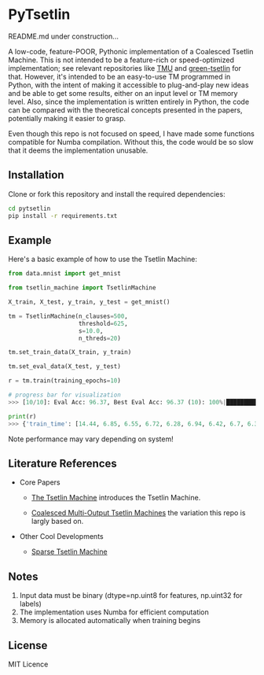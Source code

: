 # PyTsetlin


README.md under construction...

A low-code, feature-POOR, Pythonic implementation of a Coalesced Tsetlin Machine. This is not intended to be a feature-rich or speed-optimized implementation; see relevant repositories like [
TMU](https://github.com/cair/tmu) and [green-tsetlin](https://github.com/ooki/green_tsetlin) for that. However, it's intended to be an easy-to-use TM programmed in Python, with the intent of making it accessible to plug-and-play new ideas and be able to get some results, either on an input level or TM memory level. Also, since the implementation is written entirely in Python, the code can be compared with the theoretical concepts presented in the papers, potentially making it easier to grasp.

Even though this repo is not focused on speed, I have made some functions compatible for Numba compilation. Without this, the code would be so slow that it deems the implementation unusable.

## Installation

Clone or fork this repository and install the required dependencies:

```bash
cd pytsetlin
pip install -r requirements.txt
```

## Example

Here's a basic example of how to use the Tsetlin Machine:

```python
from data.mnist import get_mnist

from tsetlin_machine import TsetlinMachine

X_train, X_test, y_train, y_test = get_mnist()

tm = TsetlinMachine(n_clauses=500,
                    threshold=625,
                    s=10.0,
                    n_threds=20)

tm.set_train_data(X_train, y_train)

tm.set_eval_data(X_test, y_test)

r = tm.train(training_epochs=10)

# progress bar for visualization
>>> [10/10]: Eval Acc: 96.37, Best Eval Acc: 96.37 (10): 100%|██████████| 10/10 [01:14<00:00,  7.45s/it]
```

```python
print(r)
>>> {'train_time': [14.44, 6.85, 6.55, 6.72, 6.28, 6.94, 6.42, 6.7, 6.31, 7.11], 'eval_acc': [91.36, 93.27, 93.88, 94.69, 94.93, 95.17, 95.22, 95.41, 95.46, 96.37], 'best_eval_acc': 96.37, 'best_eval_epoch': 10}
```
Note performance may vary depending on system! 

## Literature References

* Core Papers 

     * [The Tsetlin Machine](https://arxiv.org/abs/1804.01508) introduces the Tsetlin Machine.

     * [Coalesced Multi-Output Tsetlin Machines](https://arxiv.org/abs/2108.07594) the variation this repo is largly based on.

* Other Cool Developments 

    * [Sparse Tsetlin Machine](https://arxiv.org/abs/2405.02375)


## Notes

1. Input data must be binary (dtype=np.uint8 for features, np.uint32 for labels)
2. The implementation uses Numba for efficient computation
3. Memory is allocated automatically when training begins


## License

MIT Licence

